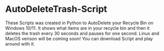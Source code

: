 # AutoDeleteTrash-Script
These Scripts was created in Python to AutoDelete your Recycle Bin on Windows 10/11. It shows what items are in your recycle bin and then it deletes the trash every 30 seconds and pauses for one second. Linux and MacOS verison will be coming soon! You can download Script and play around with it. 
